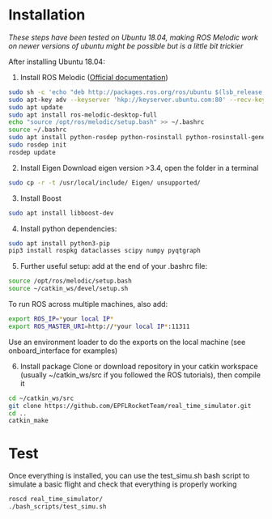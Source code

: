 # Installation
*These steps have been tested on Ubuntu 18.04, making ROS Melodic work on newer versions of ubuntu might be possible but is a little bit trickier*

After installing Ubuntu 18.04:
1. Install ROS Melodic ([Official documentation](wiki.ros.org/melodic/Installation/Ubuntu))
```bash
sudo sh -c 'echo "deb http://packages.ros.org/ros/ubuntu $(lsb_release -sc) main" > /etc/apt/sources.list.d/ros-latest.list'
sudo apt-key adv --keyserver 'hkp://keyserver.ubuntu.com:80' --recv-key C1CF6E31E6BADE8868B172B4F42ED6FBAB17C654
sudo apt update
sudo apt install ros-melodic-desktop-full
echo "source /opt/ros/melodic/setup.bash" >> ~/.bashrc
source ~/.bashrc 
sudo apt install python-rosdep python-rosinstall python-rosinstall-generator python-wstool build-essential
sudo rosdep init
rosdep update
```
2. Install Eigen
Download eigen version >3.4, open the folder in a terminal
```bash
sudo cp -r -t /usr/local/include/ Eigen/ unsupported/
```
3. Install Boost
```bash
sudo apt install libboost-dev
```
4. Install python dependencies:
```bash
sudo apt install python3-pip
pip3 install rospkg dataclasses scipy numpy pyqtgraph
```

5. Further useful setup:
add at the end of your .bashrc file:
```bash
source /opt/ros/melodic/setup.bash
source ~/catkin_ws/devel/setup.sh
```
To run ROS across multiple machines, also add:
```bash
export ROS_IP=*your local IP*
export ROS_MASTER_URI=http://*your local IP*:11311
```

Use an environment loader to do the exports on the local machine (see onboard_interface for examples)

6. Install package
Clone or download repository in your catkin workspace (usually ~/catkin_ws/src if you followed the ROS tutorials), then compile it
```bash
cd ~/catkin_ws/src
git clone https://github.com/EPFLRocketTeam/real_time_simulator.git
cd ..
catkin_make
```

# Test
Once everything is installed, you can use the test_simu.sh bash script to simulate a basic flight and check that everything is properly working
```bash
roscd real_time_simulator/
./bash_scripts/test_simu.sh 
```